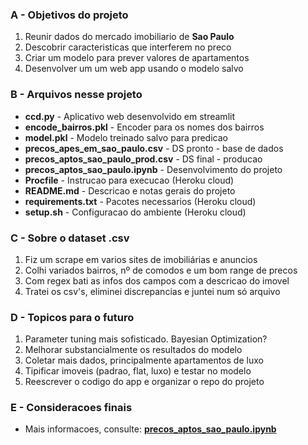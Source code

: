 ### A - Objetivos do projeto

1.   Reunir dados do mercado imobiliario de **Sao Paulo**
2.   Descobrir caracteristicas que interferem no preco
3.   Criar um modelo para prever valores de apartamentos
4.   Desenvolver um um web app usando o modelo salvo

### B - Arquivos nesse projeto

*   **ccd.py** - Aplicativo web desenvolvido em streamlit
*   **encode_bairros.pkl** - Encoder para os nomes dos bairros
*   **model.pkl** - Modelo treinado salvo para predicao
*   **precos_apes_em_sao_paulo.csv** - DS pronto - base de dados
*   **precos_aptos_sao_paulo_prod.csv** - DS final - producao
*   **precos_aptos_sao_paulo.ipynb** - Desenvolvimento do projeto
*   **Procfile** - Instrucao para execucao (Heroku cloud)
*   **README.md** - Descricao e notas gerais do projeto 
*   **requirements.txt** - Pacotes necessarios (Heroku cloud)
*   **setup.sh** - Configuracao do ambiente (Heroku cloud)

### C - Sobre o dataset .csv

1.   Fiz um scrape em varios sites de imobiliárias e anuncios 
2.   Colhi variados bairros, nº de comodos e um bom range de precos
3.   Com regex bati as infos dos campos com a descricao do imovel
4.   Tratei os csv's, eliminei discrepancias e juntei num só arquivo

### D - Topicos para o futuro

1.   Parameter tuning mais sofisticado. Bayesian Optimization?
2.   Melhorar substancialmente os resultados do modelo
3.   Coletar mais dados, principalmente apartamentos de luxo
4.   Tipificar imoveis (padrao, flat, luxo) e testar no modelo
5.   Reescrever o codigo do app e organizar o repo do projeto

### E - Consideracoes finais

*   Mais informacoes, consulte: **[precos_aptos_sao_paulo.ipynb](https://github.com/felipecabueno/precos-aptos-sao-paulo/blob/main/precos_aptos_sao_paulo.ipynb)**
